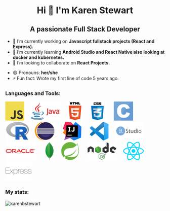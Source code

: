 <h1 align="center"> Hi 👋 I'm Karen Stewart </h1>
<h2 align="center"> A passionate Full Stack Developer</h2>

- 🔭 I’m currently working on **Javascript fullstack projects (React and Express).**
- 🌱 I’m currently learning **Android Studio and React Native also looking at docker and kubernetes.**
- 👯 I’m looking to collaborate on **React Projects.** 
<!--  - 🤔 I’m looking for help with ...-->
<!--  - 💬 Ask me about ...-->
<!--  - 📫 How to reach me: ... -->
- 😄 Pronouns: **her/she**
- ⚡ Fun fact: Wrote my first line of code 5 years ago.



### Languages and Tools:

<a><img src="https://github.com/karenbstewart/karenbstewart/blob/main/images/JavaScript_Icon.png" width=auto height="60"></a>&nbsp;&nbsp;&nbsp;&nbsp;         <a><img src="https://github.com/karenbstewart/karenbstewart/blob/main/images/Java_Icon.png" width=auto height="60"></a>  &nbsp;&nbsp;&nbsp;&nbsp;             <a href="https://developer.mozilla.org/en-US/docs/Glossary/HTML5" target="_blank"><img src="https://github.com/karenbstewart/karenbstewart/blob/main/images/Html_Icon.png" width=auto height="60"></a> &nbsp;&nbsp;&nbsp;&nbsp;             <a><img src="https://github.com/karenbstewart/karenbstewart/blob/main/images/CSS3_Icon.png" width=auto height="60"></a> &nbsp;&nbsp;&nbsp;&nbsp;             <a><img src="https://github.com/karenbstewart/karenbstewart/blob/main/images/C_icon.png" width=auto height="60"></a> &nbsp;&nbsp;&nbsp;&nbsp;             <a><img src="https://github.com/karenbstewart/karenbstewart/blob/main/images/R_Icon.png" width=auto height="60"></a>&nbsp;&nbsp;&nbsp;&nbsp;<a><img src="https://github.com/karenbstewart/karenbstewart/blob/main/images/Eclipse_logo.png" width=auto height="60"></a> &nbsp;&nbsp;&nbsp;&nbsp;                <a><img src="https://github.com/karenbstewart/karenbstewart/blob/main/images/IntelliJ_Icon.png" width=auto height="60"></a> &nbsp;&nbsp;&nbsp;&nbsp;            <a><img src="https://github.com/karenbstewart/karenbstewart/blob/main/images/VS_Code_Icon.png" width=auto height="60"></a> &nbsp;&nbsp;&nbsp;&nbsp;<a><img src="https://github.com/karenbstewart/karenbstewart/blob/main/images/R_Studio_Icon.png" width=auto height="60"></a> &nbsp;&nbsp;&nbsp;&nbsp;          <a><img src="https://github.com/karenbstewart/karenbstewart/blob/main/images/Oracle_Icon.png" width=auto height="60"></a> &nbsp;&nbsp;&nbsp;&nbsp;
<a><img src="https://github.com/karenbstewart/karenbstewart/blob/main/images/MongoDB.png" width=auto height="60"></a>&nbsp;&nbsp;&nbsp;&nbsp;      <a><img src="https://github.com/karenbstewart/karenbstewart/blob/main/images/Spring_Icon.png" width=auto height="60"></a>&nbsp;&nbsp;&nbsp;&nbsp;           <a><img src="https://github.com/karenbstewart/karenbstewart/blob/main/images/Node_Icon.png" width=auto height="60"></a>&nbsp;&nbsp;&nbsp;&nbsp;            <a><img src="https://github.com/karenbstewart/karenbstewart/blob/main/images/React_Icon.png" width=auto height="60"></a>&nbsp;&nbsp;&nbsp;&nbsp;            <a><img src="https://github.com/karenbstewart/karenbstewart/blob/main/images/jsExpress_Icon.png" width=auto height="60"></a>&nbsp;&nbsp;&nbsp;&nbsp;                          



### My stats:
<p><img align="center" src="https://github-readme-stats-eight-theta.vercel.app/api/top-langs?username=karenbstewart&show_icons=true&locale=en&layout=compact&langs_count=8" alt="karenbstewart" /></p>

 <!--  <p><img align="center" src="https://github-readme-streak-stats.herokuapp.com/?user=karenbstewart&" alt="karenbstewart" /></p> -->





